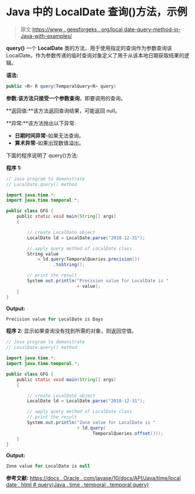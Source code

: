 # Java 中的 LocalDate 查询()方法，示例

> 原文:[https://www . geesforgeks . org/local date-query-method-in-Java-with-examples/](https://www.geeksforgeeks.org/localdate-query-method-in-java-with-examples/)

**query()** 一个 **LocalDate** 类的方法，用于使用指定的查询作为参数查询该 LocalDate。作为参数传递的临时查询对象定义了用于从该本地日期获取结果的逻辑。

**语法:**

```java
public <R> R query(TemporalQuery<R> query)

```

**参数:**该方法只接受一个参数**查询**，即要调用的查询。

**返回值:**该方法返回查询结果，可能返回 null。

**异常:**该方法抛出以下异常:

*   **日期时间异常**–如果无法查询。
*   **算术异常**–如果出现数值溢出。

下面的程序说明了 query()方法:

**程序 1:**

```java
// Java program to demonstrate
// LocalDate.query() method

import java.time.*;
import java.time.temporal.*;

public class GFG {
    public static void main(String[] args)
    {

        // create LocalDate object
        LocalDate ld = LocalDate.parse("2018-12-31");

        // apply query method of LocalDate class
        String value
            = ld.query(TemporalQueries.precision())
                  .toString();

        // print the result
        System.out.println("Precision value for LocalDate is "
                           + value);
    }
}
```

**Output:**

```java
Precision value for LocalDate is Days

```

**程序 2:** 显示如果查询没有找到所需的对象，则返回空值。

```java
// Java program to demonstrate
// LocalDate.query() method

import java.time.*;
import java.time.temporal.*;

public class GFG {
    public static void main(String[] args)
    {

        // create LocalDate object
        LocalDate ld = LocalDate.parse("2018-12-31");

        // apply query method of LocalDate class
        // print the result
        System.out.println("Zone value for LocalDate is "
                           + ld.query(
                                 TemporalQueries.offset()));
    }
}
```

**Output:**

```java
Zone value for LocalDate is null

```

**参考文献:**
[https://docs . Oracle . com/javase/10/docs/API/Java/time/local date . html # query(Java . time . temporal . temporal query)](https://docs.oracle.com/javase/10/docs/api/java/time/LocalDate.html#query(java.time.temporal.TemporalQuery))